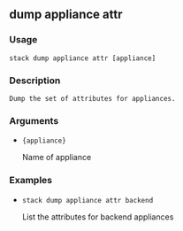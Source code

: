## dump appliance attr

### Usage

`stack dump appliance attr [appliance]`

### Description


	Dump the set of attributes for appliances.

	

### Arguments

* `{appliance}`

   Name of appliance


### Examples

* `stack dump appliance attr backend`

   List the attributes for backend appliances



